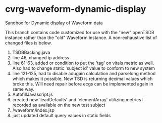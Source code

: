 # cvrg-waveform-dynamic-display
Sandbox for Dynamic display of Waveform data

This branch contains code customized for use with the "new" openTSDB instance rather than the "old" Waveform instance. A non-exhaustive list of changed files is below. 

1. TSDBBacking.java
  1. line 46, changed ip address
  2. line 61-63, added or condition to put the 'tag' on vitals metric as well. Also had to change static 'subject id' value to conform to new system
  3. line 121-125, had to disable adugain calculation and parselong method which makes it possible. New TSD is returning decimal values which broke this. Will need repair before ecgs can be implemented again in same way.
2. AutofillJavascript.js
  1. created new 'leadDefaults' and 'elementArray' utilizing metrics I recorded as available on the new test subject
3. /waveform/index.jsp
  1. just updated default query values in static fields
